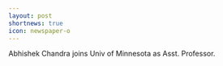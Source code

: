 ```yaml
---
layout: post
shortnews: true
icon: newspaper-o
---
```


Abhishek Chandra joins Univ of Minnesota as Asst. Professor.
